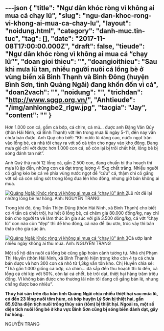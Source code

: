---json
{
    "title": "Ngư dân khóc ròng vì không ai mua cá chạy lũ",
    "slug": "ngu-dan-khoc-rong-vi-khong-ai-mua-ca-chay-lu",
    "layout": "noidung.html",
    "category": "danh-muc.tin-tuc",
    "tag": [],
    "date": "2017-11-08T17:00:00.000Z",
    "draft": false,
    "tieude": "Ngư dân khóc ròng vì không ai mua cá “chạy lũ”",
    "doan gioi thieu": "",
    "doangioithieu": "Sau khi mưa lũ tan, nhiều người nuôi cá lồng bè ở vùng biển xã Bình Thạnh và Bình Đông (huyện Bình Sơn, tỉnh Quảng Ngãi) đang khốn đốn vì cá",
    "doan2vach": "",
    "noidung": "",
    "trichdan": "http://www.sggp.org.vn/",
    "Anhtieude": "/img/anhlongbe2_rlgw.jpg",
    "tacgia": "Jay",
    "__content__": ""
}
---
<p><span style="font-size:14px">Hơn 1.000 con c&aacute;, gồm c&aacute; bớp, c&aacute; chim, c&aacute; m&uacute;&hellip; được anh Đặng Văn Q&uacute;y (th&ocirc;n Hải Ninh, x&atilde; B&igrave;nh Thạnh) vớt l&ecirc;n trong mưa lũ ng&agrave;y 5-11, đến nay vẫn chưa b&aacute;n được. Anh Qu&yacute; cho biết: &ldquo;Khi nước lũ d&acirc;ng cao, nước ngọt tr&agrave;n v&agrave;o lồng b&egrave;, cả nh&agrave; t&ocirc;i chạy ra vớt số c&aacute; tr&ecirc;n cho ngay v&agrave;o kho đ&ocirc;ng. Đang mưa gi&oacute; chỉ vớt được hơn 1.000 con c&aacute;, số c&ograve;n lại bị tr&ocirc;i chết hết, lồng b&egrave; bị s&oacute;ng đ&aacute;nh tan n&aacute;t&rdquo;.</span></p>

<p><span style="font-size:14px">Anh Qu&yacute; thả nu&ocirc;i 12 lồng c&aacute;, gần 2.500 con, đang chuẩn bị thu hoạch th&igrave; mưa lũ ập đến, những con c&aacute; đạt trọng lượng 4-5kg chết trắng. Nhiều người cố gắng k&eacute;o b&egrave; c&aacute; về ph&iacute;a v&ugrave;ng nước ngọt để &ldquo;cứu&rdquo; c&aacute;, thậm ch&iacute; cố gắng vớt số c&aacute; c&ograve;n sống s&oacute;t trong lồng đưa l&ecirc;n kho đ&ocirc;ng, nhưng giờ b&aacute;n kh&ocirc;ng ai mua.</span></p>

<p><span style="font-size:14px"><a href="http://image.sggp.org.vn/w1200/uploaded/thitrang/2017_11_08/anhlongbe1_myps.jpg"><img alt="Quảng Ngãi: Khóc ròng vì không ai mua cá “chạy lũ” ảnh 2" src="http://image.sggp.org.vn/w560/uploaded/thitrang/2017_11_08/anhlongbe1_myps.jpg" /></a>Lũ r&uacute;t để lại những lồng b&egrave; hư hỏng. Ảnh: NGUYỄN TRANG</span></p>

<p><span style="font-size:14px">Trong khi đ&oacute;, &ocirc;ng Trần Thiện Dũng (th&ocirc;n Hải Ninh, x&atilde; B&igrave;nh Thạnh) cho biết c&oacute; 4 tấn c&aacute; chết tr&ocirc;i, hư hết 8 lồng b&egrave;, c&aacute; chẽm gi&aacute; 80.000 đồng/kg, nay chỉ b&aacute;n cho người ta về l&agrave;m thức ăn gia s&uacute;c với gi&aacute; 3.500 đồng/kg, c&aacute; vớt &ldquo;chạy lũ&rdquo; con n&agrave;o c&ograve;n &ldquo;đẹp&rdquo; th&igrave; để kho đ&ocirc;ng, c&aacute; n&agrave;o để l&acirc;u ươn, tr&oacute;c vảy th&igrave; b&aacute;n th&aacute;o cho gia s&uacute;c ăn.</span></p>

<p><span style="font-size:14px"><a href="http://image.sggp.org.vn/w1200/uploaded/thitrang/2017_11_08/anhlongb34_grkz.jpg"><img alt="Quảng Ngãi: Khóc ròng vì không ai mua cá “chạy lũ” ảnh 3" src="http://image.sggp.org.vn/w560/uploaded/thitrang/2017_11_08/anhlongb34_grkz.jpg" /></a>C&aacute; ướp lạnh nhiều ng&agrave;y kh&ocirc;ng ai thu mua. Ảnh: NGUYỄN TRANG</span></p>

<p><span style="font-size:14px">Một số hộ d&acirc;n nu&ocirc;i c&aacute; lồng b&egrave; cũng găp ho&agrave;n cảnh tương tự. Nh&agrave; chị Phạm Thị Huyền (th&ocirc;n Hải Ninh, x&atilde; B&igrave;nh Thạnh) hiện trong kho c&ograve;n 4 tạ c&aacute; chưa b&aacute;n được v&agrave; hơn 300 con c&aacute; nhỏ từ 1,3kg vẫn tồn kho. Chị Huyền chia sẻ: &ldquo;Thả gần 1.000 giống c&aacute; bớp, c&aacute; chim&hellip; đ&atilde; sắp đến thu hoạch th&igrave; lũ đến, cả lồng c&aacute; chỉ kịp vớt 50%, c&ograve;n lại c&aacute; chết, b&egrave; tr&ocirc;i dạt, thiệt hại h&agrave;ng trăm triệu đồng. V&igrave; kh&ocirc;ng b&aacute;n được cho thương l&aacute;i n&ecirc;n t&ocirc;i đang cố gắng b&aacute;n lẻ, nhưng chẳng được bao nhi&ecirc;u&rdquo;.</span></p>

<p><span style="font-size:14px"><strong>Thủy hải sản tr&ecirc;n địa b&agrave;n tỉnh Quảng Ng&atilde;i chịu nhiều thiệt hại sau mưa lũ, c&oacute; đến 23 lồng nu&ocirc;i t&ocirc;m h&ugrave;m, c&aacute; bớp huyện L&yacute; Sơn bị thiệt hại, gần 85,92ha diện t&iacute;ch nu&ocirc;i trồng thủy sản (t&ocirc;m) bị thiệt hại. Ngo&agrave;i ra, một số diện t&iacute;ch nu&ocirc;i lồng b&egrave; ở khu vực B&igrave;nh Sơn cũng bị s&oacute;ng biển đ&aacute;nh dạt, g&acirc;y hư hỏng.</strong></span></p>

<p><span style="font-size:14px">NGUYỄN TRANG</span></p>
